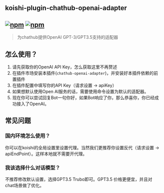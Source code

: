 ## koishi-plugin-chathub-openai-adapter

## [![npm](https://img.shields.io/npm/v/@dingyi222666/koishi-plugin-chathub-openai-adapter)](https://www.npmjs.com/package/@dingyi222666/koishi-plugin-chathub-openai) [![npm](https://img.shields.io/npm/dt/@dingyi222666/koishi-plugin-chathub-openai-adapter)](https://www.npmjs.com/package//@dingyi222666/koishi-plugin-chathub-openai-adapter)

> 为chathub提供OpenAI GPT-3/GPT3.5支持的适配器

## 怎么使用？

1. 请先获取你的OpenAI API Key，怎么获取这里不再赘述
2. 在插件市场安装本插件(`chathub-openai-adapter`)，并安装好本插件依赖的前置插件
3. 在插件配置中填写你的API Key（请求设置 -> apiKey）
4. 如果想默认使用Open AI服务的话，需要使用命令设置为默认的适配器。
5. 现在你可以尝试回复Bot一句你好，如果Bot响应了你，那么恭喜你，你已经成功接入了OpenAI。

## 常见问题

### 国内环境怎么使用？

你可以在koishi的全局设置里设置代理。当然我们更推荐你设置反代（请求设置 -> apiEndPoint）。这样本地就不需要开代理。

### 我该选择什么对话模型？

不推荐修改默认设置，选择GPT3.5 Trubo即可。GPT3.5 价格更便宜，并且对chat场景做了优化。